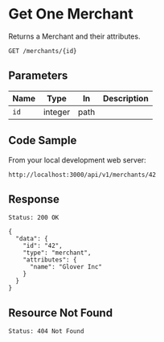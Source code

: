 # Get One Merchant

Returns a Merchant and their attributes.

```
GET /merchants/{id}
```


## Parameters

Name       | Type    | In    | Description
-----------|---------|-------|--------------
`id`       | integer | path  |


## Code Sample

From your local development web server:

```
http://localhost:3000/api/v1/merchants/42
```


## Response

```
Status: 200 OK
```

```
{
  "data": {
    "id": "42",
    "type": "merchant",
    "attributes": {
      "name": "Glover Inc"
    }
  }
}
```


## Resource Not Found

```
Status: 404 Not Found
```

